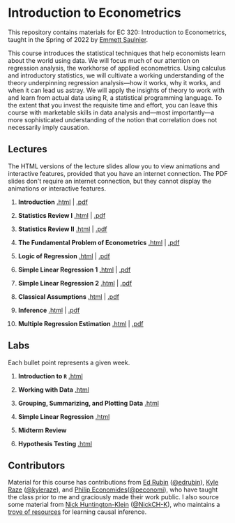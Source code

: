 # Introduction to Econometrics  

This repository contains materials for EC 320: Introduction to Econometrics, taught in the Spring of 2022 by [Emmett Saulnier](https://www.emmettsaulnier.com).  

This course introduces the statistical techniques that help economists learn about the world using data. We will focus much of our attention on regression analysis, the workhorse of applied econometrics. Using calculus and introductory statistics, we will cultivate a working understanding of the theory underpinning regression analysis—how it works, why it works, and when it can lead us astray. We will apply the insights of theory to work with and learn from actual data using R, a statistical programming language. To the extent that you invest the requisite time and effort, you can leave this course with marketable skills in data analysis and—most importantly—a more sophisticated understanding of the notion that correlation does not necessarily imply causation.

## Lectures

The HTML versions of the lecture slides allow you to view animations and interactive features, provided that you have an internet connection. The PDF slides don't require an internet connection, but they cannot display the animations or interactive features.

1. **Introduction** [.html](https://raw.githack.com/emmettsaulnier/EC320s22/main/lectures/01-introduction/01-Introduction.html) | [.pdf](https://github.com/emmettsaulnier/EC320s22/blob/main/lectures/01-introduction/01-Introduction.pdf)  

2. **Statistics Review I** [.html](https://raw.githack.com/emmettsaulnier/EC320s22/main/lectures/02-review/02-Review.html) | [.pdf](https://github.com/emmettsaulnier/EC320s22/blob/main/lectures/02-review/02-Review.pdf)

3. **Statistics Review II** [.html](https://raw.githack.com/emmettsaulnier/EC320s22/main/lectures/03-review/03-Review.html) | [.pdf](https://github.com/emmettsaulnier/EC320s22/blob/main/lectures/03-review/03-Review.pdf)  

4. **The Fundamental Problem of Econometrics** [.html](https://raw.githack.com/emmettsaulnier/EC320s22/main/lectures/04-fun-problem/04-fun-problem.html) | [.pdf](https://github.com/emmettsaulnier/EC320s22/blob/main/lectures/04-fun-problem/04-fun-problem.pdf)  

5. **Logic of Regression** [.html](https://raw.githack.com/emmettsaulnier/EC320s22/main/lectures/05-regression/05-Regression.html) | [.pdf](https://github.com/emmettsaulnier/EC320s22/blob/main/lectures/05-regression/05-Regression.pdf)  

6. **Simple Linear Regression 1** [.html](https://raw.githack.com/emmettsaulnier/EC320s22/main/lectures/06-simple-reg-i/06-Simple_Linear_Regression_Estimation_I.html) | [.pdf](https://github.com/emmettsaulnier/EC320s22/blob/main/lectures/06-simple-reg-i/06-Simple_Linear_Regression_Estimation_I.pdf)  

7. **Simple Linear Regression 2** [.html](https://raw.githack.com/emmettsaulnier/EC320s22/main/lectures/07-simple-reg-ii/07-Simple_Linear_Regression_Estimation_II.html) | [.pdf](https://github.com/emmettsaulnier/EC320s22/blob/main/lectures/07-simple-reg-ii/07-Simple_Linear_Regression_Estimation_II.pdf)  

8. **Classical Assumptions** [.html](https://raw.githack.com/emmettsaulnier/EC320s22/main/lectures/08-classic-assumptions/08-Classical_Assumptions.html) | [.pdf](https://github.com/emmettsaulnier/EC320s22/blob/main/lectures/08-classic-assumptions/08-Classical_Assumptions.pdf)  

9. **Inference** [.html](https://rawcdn.githack.com/emmettsaulnier/EC320s22/07586594875d320f32e5fe3625aca1e484e76456/lectures/09-simple-reg-iii/09-Simple_LR_Inference.html) | [.pdf](https://github.com/emmettsaulnier/EC320s22/blob/main/lectures/09-simple-reg-iii/09-Simple_LR_Inference.pdf)  

10. **Multiple Regression Estimation** [.html](https://rawcdn.githack.com/emmettsaulnier/EC320s22/07586594875d320f32e5fe3625aca1e484e76456/lectures/10-multiple-reg-i/10-Multiple_LR_est.html) | [.pdf](https://github.com/emmettsaulnier/EC320s22/blob/main/lectures/10-multiple-reg-i/10-Multiple_LR_est.pdf)  

## Labs

Each bullet point represents a given week.

1. **Introduction to `R`** 
[.html](https://raw.githack.com/emmettsaulnier/EC320s22/main/labs/01-introduction-to-R/01-introduction-to-R.html)

2. **Working with Data** 
[.html](https://raw.githack.com/emmettsaulnier/EC320s22/main/labs/02-working-with-data/02-working-with-data.html)

3. **Grouping, Summarizing, and Plotting Data**
[.html](https://raw.githack.com/emmettsaulnier/EC320s22/main/labs/03-grouping-summarizing-plotting/03-grouping-summarizing-plotting.html)

4. **Simple Linear Regression**
[.html](https://raw.githack.com/emmettsaulnier/EC320s22/main/labs/04-simple-linear-regression/04-simple-linear-regression.html)

5. **Midterm Review** 

6. **Hypothesis Testing**
[.html](https://raw.githack.com/emmettsaulnier/EC320s22/main/labs/06-hypothesis-testing/06-hypothesis-testing.html)

## Contributors

Material for this course has contributions from [Ed Rubin](http://edrub.in/) ([@edrubin](https://github.com/edrubin)), [Kyle Raze](https://kyleraze.com/) ([@kyleraze](https://github.com/kyleraze)), and [Philip Economides](https://philip-economides.com/)([@peconomi](https://github.com/peconomi)), who have taught the class prior to me and graciously made their work public. I also source some material from [Nick Huntington-Klein](https://nickchk.com/) ([@NickCH-K](https://github.com/NickCH-K)), who maintains a [trove of resources](https://nickchk.com/causalgraphs.html) for learning causal inference. 
